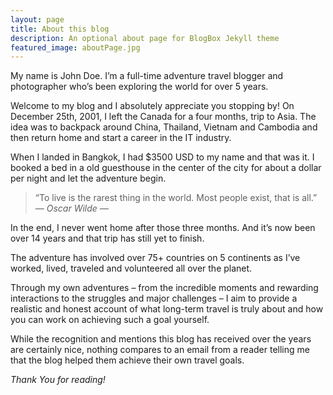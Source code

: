 ```yaml
---
layout: page
title: About this blog
description: An optional about page for BlogBox Jekyll theme
featured_image: aboutPage.jpg
---
```


My name is John Doe. I’m a full-time adventure travel blogger and photographer who’s been exploring the world for over 5 years.

Welcome to my blog and I absolutely appreciate you stopping by! On December 25th, 2001, I left the Canada for a four months, trip to Asia. The idea was to backpack around China, Thailand, Vietnam and Cambodia and then return home and start a career in the IT industry.

When I landed in Bangkok, I had $3500 USD to my name and that was it. I booked a bed in a old guesthouse in the center of the city for about a dollar per night and let the adventure begin.

> “To live is the rarest thing in the world. Most people exist, that is all.” <cite>― Oscar Wilde ―</cite>

In the end, I never went home after those three months. And it’s now been over 14 years and that trip has still yet to finish.

The adventure has involved over 75+ countries on 5 continents as I’ve worked, lived, traveled and volunteered all over the planet.

Through my own adventures – from the incredible moments and rewarding interactions to the struggles and major challenges – I aim to provide a realistic and honest account of what long-term travel is truly about and how you can work on achieving such a goal yourself.

While the recognition and mentions this blog has received over the years are certainly nice, nothing compares to an email from a reader telling me that the blog helped them achieve their own travel goals.

*Thank You for reading!*
